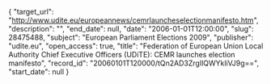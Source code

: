 {
  "target_url": "http://www.udite.eu/europeannews/cemrlauncheselectionmanifesto.htm", 
  "description": "", 
  "end_date": null, 
  "date": "2006-01-01T12:00:00", 
  "slug": 28475488, 
  "subject": "European Parliament Elections 2009", 
  "publisher": "udite.eu", 
  "open_access": true, 
  "title": "Federation of European Union Local Authority Chief Executive Officers (UDiTE): CEMR launches election manifesto", 
  "record_id": "20060101T120000/tQn2AD3ZrgIlQWYkliVJ9g==", 
  "start_date": null
}

